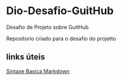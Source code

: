 # Dio-Desafio-GuitHub
Desafio de Projeto sobre GuitHub


Repositorio  criado para  o desafio do projetto
## links úteis
[Sintaxe Basica Markdown](https://www.markdownguide.org/basic-syntax/)
